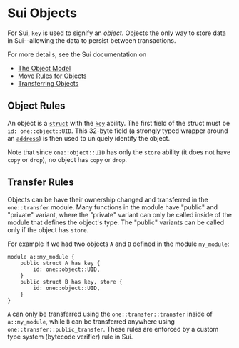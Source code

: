 # Sui Objects

For Sui, `key` is used to signify an _object_. Objects the only way to store data in Sui--allowing
the data to persist between transactions.

For more details, see the Sui documentation on

- [The Object Model](https://docs.sui.io/concepts/object-model)
- [Move Rules for Objects](https://docs.sui.io/concepts/sui-move-concepts#global-unique)
- [Transferring Objects](https://docs.sui.io/concepts/transfers)

## Object Rules

An object is a [`struct`](../structs.md) with the [`key`](../abilities.md#key) ability. The first
field of the struct must be `id: one::object::UID`. This 32-byte field (a strongly typed wrapper
around an [`address`](../primitive-types/address.md)) is then used to uniquely identify the object.

Note that since `one::object::UID` has only the `store` ability (it does not have `copy` or `drop`),
no object has `copy` or `drop`.

## Transfer Rules

Objects can be have their ownership changed and transferred in the `one::transfer` module. Many
functions in the module have "public" and "private" variant, where the "private" variant can only be
called inside of the module that defines the object's type. The "public" variants can be called only
if the object has `store`.

For example if we had two objects `A` and `B` defined in the module `my_module`:

```
module a::my_module {
    public struct A has key {
        id: one::object::UID,
    }
    public struct B has key, store {
        id: one::object::UID,
    }
}
```

`A` can only be transferred using the `one::transfer::transfer` inside of `a::my_module`, while `B`
can be transferred anywhere using `one::transfer::public_transfer`. These rules are enforced by a
custom type system (bytecode verifier) rule in Sui.
